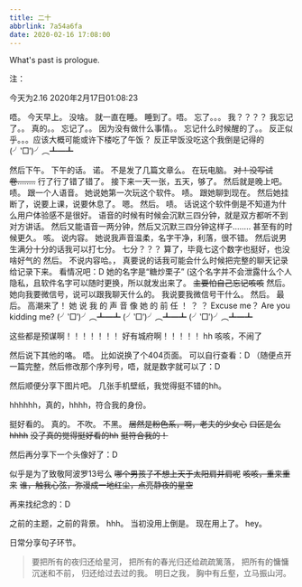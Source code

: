 ```yaml
---
title: 二十
abbrlink: 7a54a6fa
date: 2020-02-16 17:08:00
---
```

What's past is prologue.

<!--more-->注：
今天为2.16
2020年2月17日01:08:23

唔。
今天早上。
没啥。
就一直在睡。
睡到了。唔。
忘了。。。
我？？？？
我忘记了。。
真的。。
忘记了。。
因为没有做什么事情。。
忘记什么时候醒的了。。
反正似乎。。。应该大概可能或许下楼吃了午饭？
反正早饭没吃这个我倒是记得的(╯‵□′)╯︵┻━┻

然后下午。
下午的话。
诺。
不是发了几篇文章么。
在玩电脑。
~~对！没写试卷........~~
行了行了错了错了。
接下来一天一张，五天，够了。
然后就是晚上吧。
啧。
跟一个人语音。
她说她第一次玩这个软件。
啧。
跟她聊到现在。
然后她挂断了，说要上课，说要休息了。
嗯。
然后。
啧。
话说这个软件倒是不知道为什么用户体验感不是很好。
语音的时候有时候会沉默三四分钟，就是双方都听不到对方讲话。
然后又能语音一两分钟，然后又沉默三四分钟这样子........
甚至有的时候更久。
咳。
说内容。
她说我声音温柔，名字干净，利落，很不错。
然后说男生满分十分的话我可以打七分。
七分？？？
算了，毕竟七这个数字也挺好，也没啥好气的
然后。
不说内容哈。，
真要说的话我可能会什么时候把完整的聊天记录给记录下来。
看情况吧：D
她的名字是“糖炒栗子”
(这个名字并不会泄露什么个人隐私，且软件名字可以随时更换，所以就发出来了。
~~主要怕自己忘记咳咳~~
然后。
她向我要微信号，说可以跟我聊天什么的。
我说要我微信号干什么。
然后。
最后。
高潮来了！
她
说
我
的
声
音
像
她
的
前
任
！
？
？
Excuse me？
Are you kidding me?
(╯‵□′)╯︵┻━┻
(╯‵□′)╯︵┻━┻
(╯‵□′)╯︵┻━┻

这些都是预谋啊！！！！！！！
好有城府啊！！！！！
hh
咳咳，不闹了

然后说下其他的咯。
唔。
比如说换了个404页面。
可以自行查看：D
（随便点开一篇完整，然后修改那个序列号，唔，就是数字就可以了：D

然后顺便分享下图片吧。
几张手机壁纸，我觉得挺不错的hh。


hhhhhh，真的，hhhh，符合我的身份。


挺好看的。
真的。
不吹。
不黑。
~~居然是粉色系，啊，老夫的少女心~~
~~口区是么hhhh~~
~~没了真的觉得挺好看的hh~~
~~挺符合我的！~~

然后再分享下一个头像好了：D


似乎是为了致敬阿波罗13号么
~~哪个男孩子不想上天于太阳肩并肩呢~~
~~咳咳，重来重来~~
~~谁，触我心弦，弥漫成一地红尘，点亮静夜的星空~~

再来找纪念的：D


之前的主题，之前的背景。
hhh。
当初没用上倒是。
现在用上了。
hey。

日常分享句子环节。


> 要把所有的夜归还给星河，
> 把所有的春光归还给疏疏篱落，
> 把所有的慵慵沉迷和不前，
> 归还给过去过的我。
> 明日之我，
> 胸中有丘壑，立马振山河。


